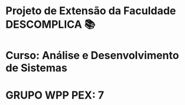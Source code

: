 # Projeto de Extensão da Faculdade DESCOMPLICA 📚


# Curso: Análise e Desenvolvimento de Sistemas

# GRUPO WPP PEX: 7
